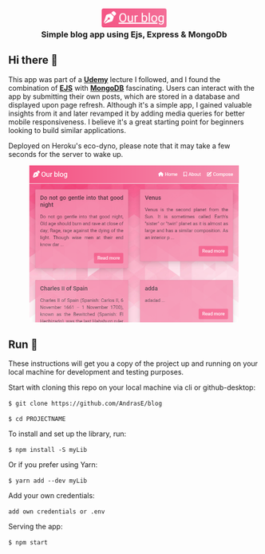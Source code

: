 <h3 align="center">
  <a href="https://andras-blog.cyclic.app/" target="_blank" rel="noopener noreferrer">
  <img src="https://github.com/AndrasE/raw-readme/blob/e0ba0d38fc6f2bb201983bbc4986e59f1ae946f2/logo/blog-readme-img.png" width="130px">
  </a>
<br/>
  Simple blog app using Ejs, Express & MongoDb
</h3>

## Hi there 👋

This app was part of a **[Udemy](https://www.udemy.com/course/the-complete-web-development-bootcamp)** lecture I followed, and I found the combination of **[EJS](https://ejs.co/)** with **[MongoDB](https://www.mongodb.com/)** fascinating. Users can interact with the app by submitting their own posts, which are stored in a database and displayed upon page refresh. Although it's a simple app, I gained valuable insights from it and later revamped it by adding media queries for better mobile responsiveness. I believe it's a great starting point for beginners looking to build similar applications.

Deployed on Heroku's eco-dyno, please note that it may take a few seconds for the server to wake up.

<div align="center">
<img src="https://github.com/AndrasE/raw-readme/blob/9c4de24486543db9f7378b223611919b183e59a7/thumbs/blog.png" width="420">
</div>

## Run 🚀

These instructions will get you a copy of the project up and running on your local machine for development and testing purposes.

Start with cloning this repo on your local machine via cli or github-desktop:

`
$ git clone https://github.com/AndrasE/blog
`

`
$ cd PROJECTNAME
`

To install and set up the library, run:

`
$ npm install -S myLib
`

Or if you prefer using Yarn:

`
$ yarn add --dev myLib
`

Add your own credentials:

`
add own credentials or .env
`

Serving the app:

`
$ npm start
`
